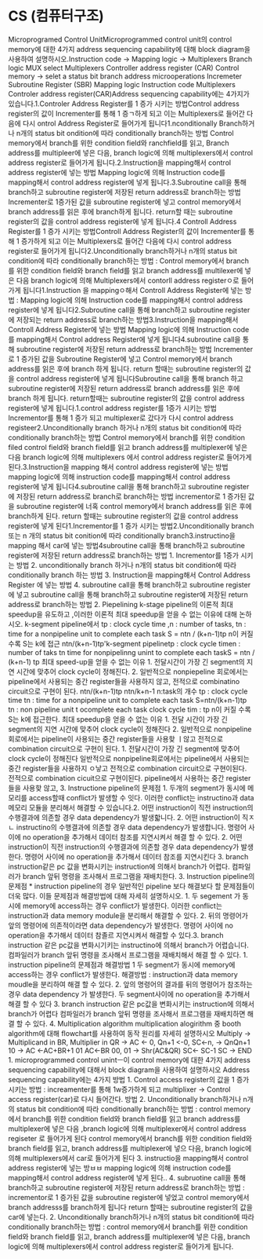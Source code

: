 # CS (컴퓨터구조)

Microprogramed Control UnitMicroprogrammed control unit의 control memory에 대한 4가지 address sequencing capability에 대해 block diagram을 사용하여 설명하시오.Instruction code -> Mapping logic -> Multiplexers Branch logic MUX select Multiplexers Controller address register (CAR) Control memory -> selet a status bit branch address microoperations Incremeter Subroutine Register (SBR) Mapping logic Instruction code Multiplexers Controler address register(CAR)Address sequencing capability에는 4가지가 있습니다.1.Controler Address Register를 1 증가 시키는 방법Control address register의 값이 Incrementer를 통해 1 증ㄱ하게 되고 이는 Multiplexers로 들어간 다음에 다시 ontrol Address Register로 들어가게 됩니다1.nconditionally Branch하거나 n개의 status bit ondition에 따라 conditionally branch하는 방법 Control memory에서 branch를 위한 condition field와 ranchfield를 읽고, Branch address를 multipleer에 넣은 다음, branch logic에 의해 multiplexers에서 control address register로 들어가게 됩니다.2.Instruction을 mapping해서 control address register에 넣는 방법 Mapping logic에 의해 Instruction code를 mapping해서 control address register에 넣게 됩니다.3.Subroutine call을 통해 branch하고 subroutine register에 저장된 return address로 branch하는 방법 Incrementer로 1증가된 값을 subroutine register에 넣고 control memory에서 branch address를 읽은 후에 branch하게 됩니다. return할 때는 subroutine register의 값을 control address register에 넣게 됩니다.4 Controll Address Register를 1 증가 시키는 방법Controll Address Register의 값이 Incrementer를 통해 1 증가하게 되고 이는 Multiplexers로 들어간 다음에 다시 control address register로 들어가게 됩니다2.Unconditionally branch하거나 n개의 status bit condition에 따라 conditionally branch하는 방법 : Control memory에서 branch를 위한 condition field와 branch field를 읽고 branch address를 multilexer에 넣은 다음 branch logic에 의해 Multiplexers에서 contorll address registerㅇ로 들어가게 됩니다1.Instruction 을 mappingㅇ해서 Controll Address Register에 넣는 방법 : Mapping logic에 의해 Instruction code를 mapping해서 control address register에 넣게 됩니다2.Subroutine call을 통해 branch하고 subroutine register에 저장되는 return address로 branch하는 방법3.Instruction을 mapping해서 Controll Address Register에 넣는 방법 Mapping logic에 의해 Instruction code를 mapping해서 Control address Register에 넣게 됩니다4.subroutine call을 통해 subroutine register에 저장된 return address로 branch하는 방법 Incrementer로 1 증가된 값을 Subroutine Register에 넣고 Control memory에서 branch address를 읽은 후에 branch 하게 됩니다. return 할때는 subroutine register의 값을 control address register에 넣게 됩니다Subroutine call을 통해 branch 하고 subroutine register에 저장된 return address로 branch address를 읽은 후에 branch 하게 됩니다. return할때는 subroutine register의 값을 control address register에 넣게 됩니다.1.control address register를 1증가 시키는 방법 Incrementor를 통해 1 증가 되고 multiplexer로 갔다가 다시 control address registeer2.Unconditionally branch 하거나 n개의 status bit condition에 따라 conditionally branch하는 방법 Control memory에서 branch를 위한 condition filed control field와 branch field를 읽고 branch address를 multiplexer에 넣은 다음 branch logic에 의해 multiplexers 에서 control address register로 들어가게 된다.3.Instruction을 mapping 해서 control address register에 넣는 방법 mapping logic에 의해 instruction code를 mapping해서 control address register에 넣게 됩니다4.subroutine call을 통해 branch하고 subroutine register에 저장된 return address로 branch로 branch하는 방법 incrementor로 1 증가된 값을 subroutine register에 너혹 control memory에서 branch address를 읽은 후에 branch하게 된다. return 할때는 subroutine register의 값을 control address register에 넣게 된다1.Incrementor를 1 증가 시키는 방법2.Unconditionally branch 또는 n 개의 status bit conition에 따라 conditionally branch3.instructino을 mapping 해서 car에 넣는 방법4subroutine call을 통해 branch하고 subroutine register에 저장된 return address로 branch하는 방법 1. Incrementor를 1증가 시키는 방법 2. unconditionally branch 하거나 n개의 status bit condition에 따라 conditionally branch 하는 방법 3. Instruction을 mapping해서 Control Address Register 에 넣는 방법 4. subroutine call을 통해 branch하고 subroutine register에 넣고 subroutine call을 통해 branch하고 subroutine register에 저장된 return address로 branch하는 방법 2. Piepelining k-stage pipeline의 이론적 최대 speedup을 유도하고 ,이러한 이론적 최대 speedup을 얻을 수 없는 이유에 대해 논하시오. k-segment pipeline에서 tp : clock cycle time ,n : number of tasks, tn : time for a nonpipeline unit to complete each task S = ntn / (k+n-1)tp n이 커질 수록 S는 k에 접근 ntn/(k+n-1)tp'k-segment pipelinetp : clock cycle timen : number of taks tn time for nonpipelinng unint to complete each taskS = ntn / (k+n-1) tp 최대 speed-up을 얻을 수 없는 이유 1. 전달시간이 가장 긴 segment의 지연 시간에 맞추어 clock cycle이 정해진다. 2. 일반적으로 nonpiepeline 회로에서는 pipeline에서 사용되는 중간 register들을 사용하지 않고, 전적으로 combinatino circuit으로 구현이 된다. ntn/(k+n-1)tp ntn/k+n-1 n:task의 개수 tp : clock cycle time tn : time for a nonpipeline unit to complete each task S=ntn/(k+n-1)tp tn : non pipeline unit t ocomplete each task clock cycle tim : tp n이 커질 수록 S는 k에 접근한다. 최대 speedup을 얻을 수 없는 이유 1. 전달 시간이 가장 긴 segment의 지연 시간에 맞추어 clock cycle이 정해진다 2. 일반적으로 nonpipeline 회로에서는 pipeline이 사용되는 중간 register들을 사용핮 ㅣ않고 전적으로 combination circuit으로 구현이 된다. 1. 전달시간이 가장 긴 segment에 맞추어 clock cycle이 정해진다 일반적으로 nonpipeline회로에서는 pipeline에서 사용되는 중간 register들을 사용하지 ㅇ낳고 전적으로 combination circuit으로 구현이된다. 전적으로 combination cicuit으로 구현이된다. pipeline에서 사용하는 중간 register들을 사용핮 않고, 3. Instructione pipeline의 문제점  1. 두개의 segment가 동시에 메모리를 access할때 conflict가 발생할 수 잇다. 이러한 conflict는 instructino과 data 메모리 모듈을 분리해서 해결할 수 있습니다.2. 어떤 instruction이 직전 instruction의 수행결과에 의존할 경우 data dependency가 발생핣니다. 2. 어떤 instruction이 직ㅈㄴ instructino의 수행결과에 의존할 경우 data dependency가 발생합니다. 명령어 사이에 no operation을 추가해서 데이터 참조를 지연시켜서 해결 할 수 있다. 2. 어떤 instruction이 직전 instruction의 수행결과에 의존할 경우 data dependency가 발생한다. 명령어 사이에 no operation을 추가해서 데이터 참조를 지연시킨다 3. branch instruction같은 pc 값을 변화시키는 instruction에 의해서 branch가 어렵다. 컴파일러가 branch 앞뒤 명령을 조사해서 프로그램을 재배치한다. 3. Instruction pipeline의 문제점 * instruction pipeline의 경우 일반적인 pipeline 보다 해결보다 할 문제점들이 더욱 많다. 이들 문제점과 해결방법에 대해 자세히 설명하시오. 1. 두 segement 가 동시에 memory에 access하는 경우  conflict가 발생한다. 이러한 conflict는 instruction과 data memory module을 분리해서 해결할 수 있다. 2. 뒤의 명령어가 앞의 명령어에 의존적이라면 data dependency가 발생한다. 명령어 사이에 no operation을 추가해서 데이터 참졸르 지연시켜서 해결할 수 있다.3. branch instruction 같은 pc값을 변화시기키는 instructino에 의해서 branch가 어렵습니다. 컴파일러가 branch 앞뒤 명령을 조사해서 프로그램을 재배치해서 해결 할 수 있다. 1. instruction pipeline의 문제점과 해결방법 1 두 segment가 동시에 memory에 access하는 경우 conflict가 발생한다. 해결방법 : instruction과 data memory moudle을 분리하여 해결 할 수 있다. 2. 앞의 명령어의 결과를 뒤의 명령어가 참조하는 경우 data dependency 가 발생한다. 두 segment사이에 no operation을 추가해서 해결 할 수 있다 3. branch instruction 같은 pc값을 변화시키는 instruction에 의해서 branch가 어렵다 컴파일러가 branch 앞뒤 명령을 조사해서 프로그램을 재배치하면 해결 할 수 있다. 4. Multiplication algorithm multiplication alogirithm 중 booth algorithm에 대해 flowchart를 사용하여 동작 원리를 자세히 설명하시오 Multiply -> Multiplicand in BR, Multiplier in QR -> AC <- 0, Qn+1 <-0, SC<-n, -> QnQn+1 10 -> AC <-AC+BR+1 01 AC<-BR 00, 01 -> Shr(AC&QR) SC<- SC-1 SC -> END 1. microprogrammed control unintㅡ이 control memory에 대한 4가지 address sequencing capability에 대해서 block diagram을 사용하여 설명하시오 Address sequencing capability에는 4가지 방법 1. Control access register의 값을 1 증가시키는 방법  : increamenter를 통해 1w증가하게 되고 multiplixer -> Control access register(car)로 다시 들어간다. 방법 2. Unconditionally branch하거나 n개의 status bit condition에 따라 conditionally branch하는 방법 : control memory에서 branch를 위한 condition field와 branch field를 읽고 branch address를 multiplexer에 넣은 다음 ,branch logic에 의해 multiplexer에서 control address regiseter 로 들어가게 된다 control memory에서 branch를 위한 condition field와 branch field를 읽고, branch address를 multiplexer에 넣으 다음, branch logic에 의해 multiplexers에서 car로 들어가게 된다 3. instructio을 mapping해서 control address register에 넣는 방ㅂㅂ mapping logic에 의해 instruction code를 mapping해서 control address register에 넣게 된다.. 4. subruotine call을 통해 branch하고 subroutine register에 저장된 return address로 branch하는 방법 : incrementor로 1 증가된 값을 subroutine register에 넣었고 control memory에서 branch addresss를 branch하게 됩니다 return 할때는 subroutine register의 값을 car에 넣는다. 2. Unconditionally branch하거나 n개의 status bit condition에 따라 conditionally branch하는 방법 : control memory에서 branch를 위한 condition field와 branch field를 읽고, branch address를 multiplexer에 넣은 다음, branch logic에 의해 multiplexers에서 control address register로 들어가게 됩니다.